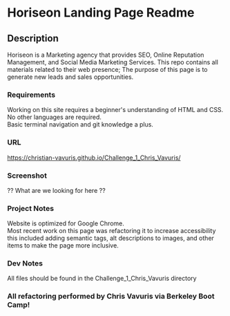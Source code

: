 # Horiseon Landing Page Readme

## Description

Horiseon is a Marketing agency that provides SEO, Online Reputation Management, and Social Media Marketing Services. This repo contains all materials related to their web presence; The purpose of this page is to generate new leads and sales opportunities. 

### Requirements

Working on this site requires a beginner's understanding of HTML and CSS.  No other languages are required.  
Basic terminal navigation and git knowledge a plus.

### URL

https://christian-vavuris.github.io/Challenge_1_Chris_Vavuris/

### Screenshot

?? What are we looking for here ??

### Project Notes
Website is optimized for Google Chrome.  
Most recent work on this page was refactoring it to increase accessibility this included adding semantic tags, alt descriptions to images, and other items to make the page more inclusive. 

### Dev Notes
All files should be found in the Challenge_1_Chris_Vavuris directory

### All refactoring performed by Chris Vavuris via Berkeley Boot Camp!

